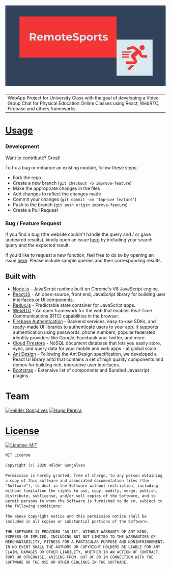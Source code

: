 <h1 align="center">
  <img src="src/assets/banner.png" alt="RemoteSports">
  <br>
</h1>

<table>
<tr>
<td>
  WebApp Project for University Class with the goal of developing a Video Group Chat for Physical Education Online Classes using React, WebRTC, Firebase and others frameworks.
</td>
</tr>
</table>

# [Usage](https://github.com/helderpgoncalves/RemoteSports)

### Development

Want to contribute? Great!

To fix a bug or enhance an existing module, follow these steps:

- Fork the repo
- Create a new branch (`git checkout -b improve-feature`)
- Make the appropriate changes in the files
- Add changes to reflect the changes made
- Commit your changes (`git commit -am 'Improve feature'`)
- Push to the branch (`git push origin improve-feature`)
- Create a Pull Request

### Bug / Feature Request

If you find a bug (the website couldn't handle the query and / or gave undesired results), kindly open an issue [here](https://github.com/helderpgoncalves/RemoteSports/issues/new) by including your search query and the expected result.

If you'd like to request a new function, feel free to do so by opening an issue [here](https://github.com/helderpgoncalves/RemoteSports/issues/new). Please include sample queries and their corresponding results.

## Built with

- [Node.js](https://nodejs.org/en/) - JavaScript runtime built on Chrome's V8 JavaScript engine.
- [ReactJS](https://reactjs.org/docs/getting-started.html) - An open-source, front end, JavaScript library for building user interfaces or UI components.
- [Redux.js](https://redux.js.org/introduction/getting-started) - Predictable state container for JavaScript apps.
- [WebRTC](https://webrtc.org) - An open framework for the web that enables Real-Time Communications (RTC) capabilities in the browser.
- [Firebase Authentication](https://firebase.google.com/docs/auth) - Backend services, easy-to-use SDKs, and ready-made UI libraries to authenticate users to your app. It supports authentication using passwords, phone numbers, popular federated identity providers like Google, Facebook and Twitter, and more.
- [Cloud Firestore](https://firebase.google.com/docs/firestore) - NoSQL document database that lets you easily store, sync, and query data for your mobile and web apps - at global scale.
- [Ant Design](https://ant.design/docs/react/introduce) - Following the Ant Design specification, we developed a React UI library antd that contains a set of high quality components and demos for building rich, interactive user interfaces.
- [Bootstrap](http://getbootstrap.com/) - Extensive list of components and Bundled Javascript plugins.

# Team

[![Hélder Gonçalves](https://avatars2.githubusercontent.com/u/59267214?s=460&u=3a6111e055dfda341a602937a587c2b84418c28a&v=4)](https://github.com/helderpgoncalves) [![Hugo Pereira](https://avatars0.githubusercontent.com/u/61696448?s=460&v=4)](https://github.com/EvocativeAxisPt/)

# [License](https://github.com/helderpgoncalves/RemoteSports/blob/master/LICENSE.md)

[![License: MIT](https://img.shields.io/badge/License-MIT-yellow.svg)](https://opensource.org/licenses/MIT)

```
MIT License

Copyright (c) 2020 Hélder Gonçalves

Permission is hereby granted, free of charge, to any person obtaining a copy of this software and associated documentation files (the "Software"), to deal in the Software without restriction, including without limitation the rights to use, copy, modify, merge, publish, distribute, sublicense, and/or sell copies of the Software, and to permit persons to whom the Software is furnished to do so, subject to the following conditions:

The above copyright notice and this permission notice shall be included in all copies or substantial portions of the Software.

THE SOFTWARE IS PROVIDED "AS IS", WITHOUT WARRANTY OF ANY KIND, EXPRESS OR IMPLIED, INCLUDING BUT NOT LIMITED TO THE WARRANTIES OF MERCHANTABILITY, FITNESS FOR A PARTICULAR PURPOSE AND NONINFRINGEMENT. IN NO EVENT SHALL THE AUTHORS OR COPYRIGHT HOLDERS BE LIABLE FOR ANY CLAIM, DAMAGES OR OTHER LIABILITY, WHETHER IN AN ACTION OF CONTRACT, TORT OR OTHERWISE, ARISING FROM, OUT OF OR IN CONNECTION WITH THE SOFTWARE OR THE USE OR OTHER DEALINGS IN THE SOFTWARE.
```
